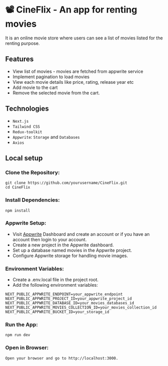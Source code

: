# 📽️ CineFlix - An app for renting movies

It is an online movie store where users can see a list
of movies listed for the renting purpose.

## Features

- View list of movies - movies are fetched from appwrite service
- Implement pagination to load movies
- View each movie details like price, rating, release year etc
- Add movie to the cart
- Remove the selected movie from the cart.

## Technologies

- `Next.js`
- `Tailwind CSS`
- `Redux-toolkit`
- `Appwrite`: `Storage` and `Databases`
- `Axios`

## Local setup

### Clone the Repository:

```
git clone https://github.com/yourusername/CineFlix.git
cd CineFlix
```

### Install Dependencies:

```
npm install
```

### Appwrite Setup:

- Visit [Appwrite](https://cloud.appwrite.io/login) Dashboard and create an account or if you have an account then login to your account.
- Create a new project in the Appwrite dashboard.
- Set up a database named movies in the Appwrite project.
- Configure Appwrite storage for handling movie images.

### Environment Variables:

- Create a .env.local file in the project root.
- Add the following environment variables:

```
NEXT_PUBLIC_APPWRITE_ENDPOINT=your_appwrite_endpoint
NEXT_PUBLIC_APPWRITE_PROJECT_ID=your_appwrite_project_id
NEXT_PUBLIC_APPWRITE_DATABASE_ID=your_movies_databases_id
NEXT_PUBLIC_APPWRITE_MOVIES_COLLECTION_ID=your_movies_collection_id
NEXT_PUBLIC_APPWRITE_BUCKET_ID=your_storage_id
```

### Run the App:

```
npm run dev
```

### Open in Browser:

```
Open your browser and go to http://localhost:3000.
```
